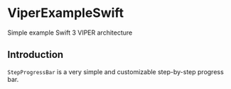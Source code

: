 # ViperExampleSwift
Simple example Swift 3 VIPER architecture 

## Introduction

`StepProgressBar` is a very simple and customizable step-by-step progress bar.

